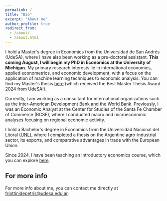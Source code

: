 ```yaml
---
permalink: /
title: "Bio"
excerpt: "About me"
author_profile: true
redirect_from: 
  - /about/
  - /about.html
---
```


I hold a Master's degree in Economics from the Universidad de San Andrés (UdeSA), where I have also been working as a pre-doctoral assistant. **This coming August, I will begin my PhD in Economics at the University of Michigan.** My primary research interests lie in international economics, applied econometrics, and economic development, with a focus on the application of machine learning techniques to economic analysis. You can find my Master's thesis [here](http://francoriottini.github.io/files/Riottini%20Depetris%20(2024).pdf) (which received the Best Master Thesis Award 2024 from UdeSA!).


Currently, I am working as a consultant for international organizations such as the Inter-American Development Bank and the World Bank. Previously, I was an Economic Analyst at the Center for Studies of the Santa Fe Chamber of Commerce (BCSF), where I conducted macro and microeconomic analyses focusing on regional economic activity.

I hold a Bachelor's degree in Economics from the Universidad Nacional del Litoral [(UNL)](https://www.fce.unl.edu.ar/), where I completed a thesis on the Argentine agro-industrial sector, its exports, and comparative advantages in trade with the European Union.

Since 2024, I have been teaching an introductory economics course, which you can explore [here](https://github.com/francoriottini/EcoIUdeSA).

## For more info

For more info about me, you can contact me directly at friottinidepetris@udesa.edu.ar.